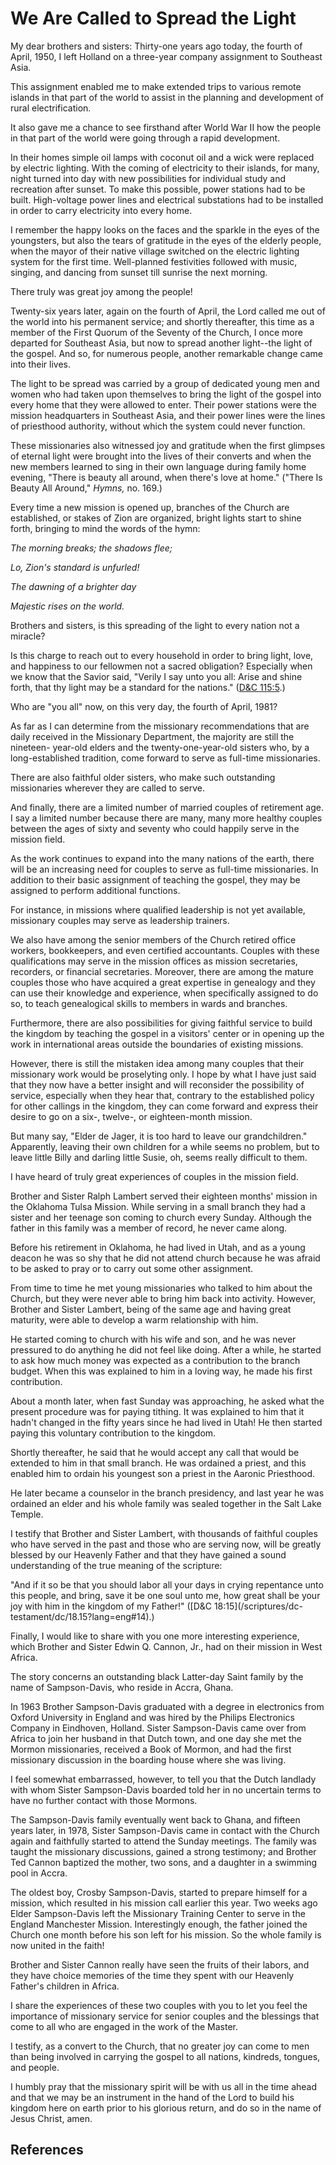 # We Are Called to Spread the Light

My dear brothers and sisters: Thirty-one years ago today, the fourth of April,
1950, I left Holland on a three-year company assignment to Southeast Asia.

This assignment enabled me to make extended trips to various remote islands in
that part of the world to assist in the planning and development of rural
electrification.

It also gave me a chance to see firsthand after World War II how the people in
that part of the world were going through a rapid development.

In their homes simple oil lamps with coconut oil and a wick were replaced by
electric lighting. With the coming of electricity to their islands, for many,
night turned into day with new possibilities for individual study and
recreation after sunset. To make this possible, power stations had to be
built. High-voltage power lines and electrical substations had to be installed
in order to carry electricity into every home.

I remember the happy looks on the faces and the sparkle in the eyes of the
youngsters, but also the tears of gratitude in the eyes of the elderly people,
when the mayor of their native village switched on the electric lighting
system for the first time. Well-planned festivities followed with music,
singing, and dancing from sunset till sunrise the next morning.

There truly was great joy among the people!

Twenty-six years later, again on the fourth of April, the Lord called me out
of the world into his permanent service; and shortly thereafter, this time as
a member of the First Quorum of the Seventy of the Church, I once more
departed for Southeast Asia, but now to spread another light--the light of the
gospel. And so, for numerous people, another remarkable change came into their
lives.

The light to be spread was carried by a group of dedicated young men and women
who had taken upon themselves to bring the light of the gospel into every home
that they were allowed to enter. Their power stations were the mission
headquarters in Southeast Asia, and their power lines were the lines of
priesthood authority, without which the system could never function.

These missionaries also witnessed joy and gratitude when the first glimpses of
eternal light were brought into the lives of their converts and when the new
members learned to sing in their own language during family home evening,
"There is beauty all around, when there's love at home." ("There Is Beauty All
Around," _Hymns,_ no. 169.)

Every time a new mission is opened up, branches of the Church are established,
or stakes of Zion are organized, bright lights start to shine forth, bringing
to mind the words of the hymn:

_The morning breaks; the shadows flee;_

_Lo, Zion's standard is unfurled!_

_The dawning of a brighter day_

_Majestic rises on the world._

Brothers and sisters, is this spreading of the light to every nation not a
miracle?

Is this charge to reach out to every household in order to bring light, love,
and happiness to our fellowmen not a sacred obligation? Especially when we
know that the Savior said, "Verily I say unto you all: Arise and shine forth,
that thy light may be a standard for the nations." ([D&amp;C
115:5](/scriptures/dc-testament/dc/115.5?lang=eng#4).)

Who are "you all" now, on this very day, the fourth of April, 1981?

As far as I can determine from the missionary recommendations that are daily
received in the Missionary Department, the majority are still the nineteen-
year-old elders and the twenty-one-year-old sisters who, by a long-established
tradition, come forward to serve as full-time missionaries.

There are also faithful older sisters, who make such outstanding missionaries
wherever they are called to serve.

And finally, there are a limited number of married couples of retirement age.
I say a limited number because there are many, many more healthy couples
between the ages of sixty and seventy who could happily serve in the mission
field.

As the work continues to expand into the many nations of the earth, there will
be an increasing need for couples to serve as full-time missionaries. In
addition to their basic assignment of teaching the gospel, they may be
assigned to perform additional functions.

For instance, in missions where qualified leadership is not yet available,
missionary couples may serve as leadership trainers.

We also have among the senior members of the Church retired office workers,
bookkeepers, and even certified accountants. Couples with these qualifications
may serve in the mission offices as mission secretaries, recorders, or
financial secretaries. Moreover, there are among the mature couples those who
have acquired a great expertise in genealogy and they can use their knowledge
and experience, when specifically assigned to do so, to teach genealogical
skills to members in wards and branches.

Furthermore, there are also possibilities for giving faithful service to build
the kingdom by teaching the gospel in a visitors' center or in opening up the
work in international areas outside the boundaries of existing missions.

However, there is still the mistaken idea among many couples that their
missionary work would be proselyting only. I hope by what I have just said
that they now have a better insight and will reconsider the possibility of
service, especially when they hear that, contrary to the established policy
for other callings in the kingdom, they can come forward and express their
desire to go on a six-, twelve-, or eighteen-month mission.

But many say, "Elder de Jager, it is too hard to leave our grandchildren."
Apparently, leaving their own children for a while seems no problem, but to
leave little Billy and darling little Susie, oh, seems really difficult to
them.

I have heard of truly great experiences of couples in the mission field.

Brother and Sister Ralph Lambert served their eighteen months' mission in the
Oklahoma Tulsa Mission. While serving in a small branch they had a sister and
her teenage son coming to church every Sunday. Although the father in this
family was a member of record, he never came along.

Before his retirement in Oklahoma, he had lived in Utah, and as a young deacon
he was so shy that he did not attend church because he was afraid to be asked
to pray or to carry out some other assignment.

From time to time he met young missionaries who talked to him about the
Church, but they were never able to bring him back into activity. However,
Brother and Sister Lambert, being of the same age and having great maturity,
were able to develop a warm relationship with him.

He started coming to church with his wife and son, and he was never pressured
to do anything he did not feel like doing. After a while, he started to ask
how much money was expected as a contribution to the branch budget. When this
was explained to him in a loving way, he made his first contribution.

About a month later, when fast Sunday was approaching, he asked what the
present procedure was for paying tithing. It was explained to him that it
hadn't changed in the fifty years since he had lived in Utah! He then started
paying this voluntary contribution to the kingdom.

Shortly thereafter, he said that he would accept any call that would be
extended to him in that small branch. He was ordained a priest, and this
enabled him to ordain his youngest son a priest in the Aaronic Priesthood.

He later became a counselor in the branch presidency, and last year he was
ordained an elder and his whole family was sealed together in the Salt Lake
Temple.

I testify that Brother and Sister Lambert, with thousands of faithful couples
who have served in the past and those who are serving now, will be greatly
blessed by our Heavenly Father and that they have gained a sound understanding
of the true meaning of the scripture:

"And if it so be that you should labor all your days in crying repentance unto
this people, and bring, save it be one soul unto me, how great shall be your
joy with him in the kingdom of my Father!" ([D&amp;C 18:15](/scriptures/dc-
testament/dc/18.15?lang=eng#14).)

Finally, I would like to share with you one more interesting experience, which
Brother and Sister Edwin Q. Cannon, Jr., had on their mission in West Africa.

The story concerns an outstanding black Latter-day Saint family by the name of
Sampson-Davis, who reside in Accra, Ghana.

In 1963 Brother Sampson-Davis graduated with a degree in electronics from
Oxford University in England and was hired by the Philips Electronics Company
in Eindhoven, Holland. Sister Sampson-Davis came over from Africa to join her
husband in that Dutch town, and one day she met the Mormon missionaries,
received a Book of Mormon, and had the first missionary discussion in the
boarding house where she was living.

I feel somewhat embarrassed, however, to tell you that the Dutch landlady with
whom Sister Sampson-Davis boarded told her in no uncertain terms to have no
further contact with those Mormons.

The Sampson-Davis family eventually went back to Ghana, and fifteen years
later, in 1978, Sister Sampson-Davis came in contact with the Church again and
faithfully started to attend the Sunday meetings. The family was taught the
missionary discussions, gained a strong testimony; and Brother Ted Cannon
baptized the mother, two sons, and a daughter in a swimming pool in Accra.

The oldest boy, Crosby Sampson-Davis, started to prepare himself for a
mission, which resulted in his mission call earlier this year. Two weeks ago
Elder Sampson-Davis left the Missionary Training Center to serve in the
England Manchester Mission. Interestingly enough, the father joined the Church
one month before his son left for his mission. So the whole family is now
united in the faith!

Brother and Sister Cannon really have seen the fruits of their labors, and
they have choice memories of the time they spent with our Heavenly Father's
children in Africa.

I share the experiences of these two couples with you to let you feel the
importance of missionary service for senior couples and the blessings that
come to all who are engaged in the work of the Master.

I testify, as a convert to the Church, that no greater joy can come to men
than being involved in carrying the gospel to all nations, kindreds, tongues,
and people.

I humbly pray that the missionary spirit will be with us all in the time ahead
and that we may be an instrument in the hand of the Lord to build his kingdom
here on earth prior to his glorious return, and do so in the name of Jesus
Christ, amen.

## References

